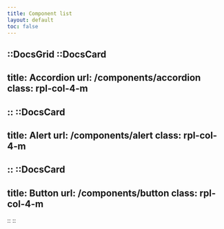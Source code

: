 ```yaml
---
title: Component list
layout: default
toc: false
---
```



::DocsGrid
  ::DocsCard
  ---
  title: Accordion
  url: /components/accordion
  class: rpl-col-4-m 
  ---
  ::
  ::DocsCard
  ---
  title: Alert
  url: /components/alert
  class: rpl-col-4-m 
  ---
  ::
  ::DocsCard
  ---
  title: Button
  url: /components/button
  class: rpl-col-4-m 
  ---
  ::
::
